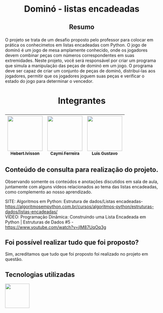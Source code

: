 # <p align="center" > Dominó - listas encadeadas </p>

## <p align="center" > Resumo </p>
O projeto se trata de um desafio proposto pelo professor para colocar em prática os conhecimetos em listas encadeadas com Python.
O jogo de dominó é um jogo de mesa amplamente conhecido, onde os jogadores devem combinar peças com números
correspondentes em suas extremidades. Neste projeto, você será responsável por criar um programa que simula a
manipulação das peças de dominó em um jogo. O programa deve ser capaz de criar um conjunto de peças de dominó,
distribuí-las aos jogadores, permitir que os jogadores joguem suas peças e verificar o estado do jogo para determinar o
vencedor.

# <p align="center" > Integrantes </p>

 |  [<img src="https://avatars.githubusercontent.com/hivisson1002?v=4" width=115><br><sub>Hebert Ivisson</sub>](https://github.com/hivisson1002) |  [<img src="https://avatars.githubusercontent.com/caymiferreira?v=4" width=115><br><sub>Caymi Ferreira</sub>](https://github.com/caymiferreira) | [<img src="https://avatars.githubusercontent.com/gustavoataidez?v=4" width=115><br><sub>Luis Gustavo</sub>](https://github.com/gustavoataidez) |
| :---: | :---: | :---: |

## Conteúdo de consulta para realização do projeto.
Observando somente os conteúdos e anotações discutidos em sala de aula, juntamente com alguns vídeos relacionados ao tema das listas encadeadas, como complemento ao nosso aprendizado.

SITE: Algoritmos em Python: Estrutura de dados/Listas encadeadas- <br> https://algoritmosempython.com.br/cursos/algoritmos-python/estruturas-dados/listas-encadeadas/<br>
VÍDEO: Programação Dinâmica: Construindo uma Lista Encadeada em Python | Estruturas de Dados #5 - <br>https://www.youtube.com/watch?v=jIM87UqOq3g<br>


## Foi possível realizar tudo que foi proposto?
Sim, acreditamos que tudo que foi proposto foi realizado no projeto em questão.

## Tecnologias utilizadas
<img height="80" width="auto" src="https://upload.wikimedia.org/wikipedia/commons/thumb/c/c3/Python-logo-notext.svg/1200px-Python-logo-notext.svg.png">
